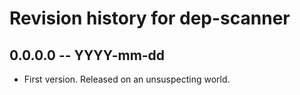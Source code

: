 # Revision history for dep-scanner

## 0.0.0.0 -- YYYY-mm-dd

* First version. Released on an unsuspecting world.
